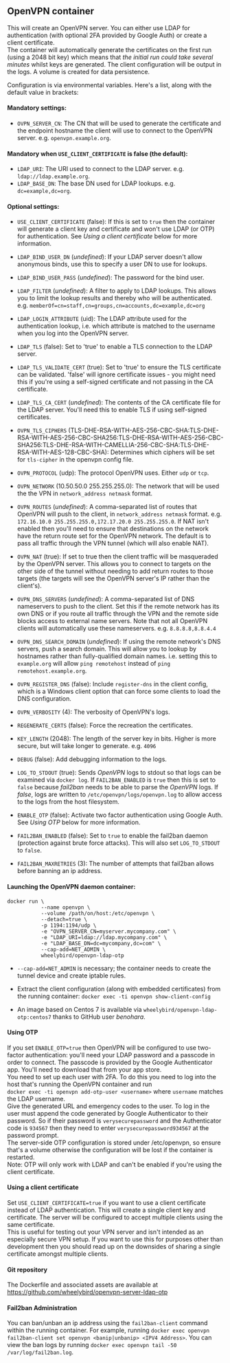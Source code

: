 ## OpenVPN container

This will create an OpenVPN server. You can either use LDAP for authentication (with optional 2FA provided by Google Auth) or create a client certificate.   
The container will automatically generate the certificates on the first run (using a 2048 bit key) which means that *the initial run could take several minutes* whilst keys are generated.  The client configuration will be output in the logs.
A volume is created for data persistence.

Configuration is via environmental variables.  Here's a list, along with the default value in brackets:

#### Mandatory settings:

 * `OVPN_SERVER_CN`:  The CN that will be used to generate the certificate and the endpoint hostname the client will use to connect to the OpenVPN server. e.g. `openvpn.example.org`.

#### Mandatory when `USE_CLIENT_CERTIFICATE` is false (the default):

 * `LDAP_URI`: The URI used to connect to the LDAP server.  e.g. `ldap://ldap.example.org`.
 * `LDAP_BASE_DN`: The base DN used for LDAP lookups. e.g. `dc=example,dc=org`.


#### Optional settings:

 * `USE_CLIENT_CERTIFICATE` (false): If this is set to `true` then the container will generate a client key and certificate and won't use LDAP (or OTP) for authentication.  See _Using a client certificate_ below for more information.
 
 * `LDAP_BIND_USER_DN` (_undefined_):  If your LDAP server doesn't allow anonymous binds, use this to specify a user DN to use for lookups.
 * `LDAP_BIND_USER_PASS` (_undefined_): The password for the bind user.
 * `LDAP_FILTER` (_undefined_): A filter to apply to LDAP lookups.  This allows you to limit the lookup results and thereby who will be authenticated.  e.g. `memberOf=cn=staff,cn=groups,cn=accounts,dc=example,dc=org`
 * `LDAP_LOGIN_ATTRIBUTE` (uid):  The LDAP attribute used for the authentication lookup, i.e. which attribute is matched to the username when you log into the OpenVPN server.
 * `LDAP_TLS` (false):  Set to 'true' to enable a TLS connection to the LDAP server.
 * `LDAP_TLS_VALIDATE_CERT` (true):  Set to 'true' to ensure the TLS certificate can be validated.  'false' will ignore certificate issues - you might need this if you're using a self-signed certificate and not passing in the CA certificate.
 * `LDAP_TLS_CA_CERT` (_undefined_): The contents of the CA certificate file for the LDAP server.  You'll need this to enable TLS if using self-signed certificates.

 * `OVPN_TLS_CIPHERS` (TLS-DHE-RSA-WITH-AES-256-CBC-SHA:TLS-DHE-RSA-WITH-AES-256-CBC-SHA256:TLS-DHE-RSA-WITH-AES-256-CBC-SHA256:TLS-DHE-RSA-WITH-CAMELLIA-256-CBC-SHA:TLS-DHE-RSA-WITH-AES-128-CBC-SHA): Determines which ciphers will be set for `tls-cipher` in the openvpn config file.
 * `OVPN_PROTOCOL` (udp):  The protocol OpenVPN uses.  Either `udp` or `tcp`.
 * `OVPN_NETWORK` (10.50.50.0 255.255.255.0):  The network that will be used the the VPN in `network_address netmask` format.
 * `OVPN_ROUTES` (_undefined_):  A comma-separated list of routes that OpenVPN will push to the client, in `network_address netmask` format.  e.g. `172.16.10.0 255.255.255.0,172.17.20.0 255.255.255.0`.  If NAT isn't enabled then you'll need to ensure that destinations on the network have the return route set for the OpenVPN network.  The default is to pass all traffic through the VPN tunnel (which will also enable NAT).
 * `OVPN_NAT` (true):  If set to true then the client traffic will be masqueraded by the OpenVPN server.  This allows you to connect to targets on the other side of the tunnel without needing to add return routes to those targets (the targets will see the OpenVPN server's IP rather than the client's).
 * `OVPN_DNS_SERVERS` (_undefined_):  A comma-separated list of DNS nameservers to push to the client.  Set this if the remote network has its own DNS or if you route all traffic through the VPN and the remote side blocks access to external name servers.  Note that not all OpenVPN clients will automatically use these nameservers.  e.g. `8.8.8.8,8.8.4.4`
 * `OVPN_DNS_SEARCH_DOMAIN` (_undefined_):  If using the remote network's DNS servers, push a search domain.  This will allow you to lookup by hostnames rather than fully-qualified domain names.  i.e. setting this to `example.org` will allow `ping remotehost` instead of `ping remotehost.example.org`.
 * `OVPN_REGISTER_DNS` (false): Include `register-dns` in the client config, which is a Windows client option that can force some clients to load the DNS configuration.
 * `OVPN_VERBOSITY` (4):  The verbosity of OpenVPN's logs.

 * `REGENERATE_CERTS` (false):  Force the recreation the certificates.
 * `KEY_LENGTH` (2048):  The length of the server key in bits.  Higher is more secure, but will take longer to generate.  e.g. `4096`
 * `DEBUG` (false):  Add debugging information to the logs.
 * `LOG_TO_STDOUT` (true):  Sends *OpenVPN* logs to stdout so that logs can be examined via `docker log`.  If `FAIL2BAN_ENABLED` is `true` then this is set to `false` because *fail2ban* needs to be able to parse the *OpenVPN* logs. If *false*, logs are written to `/etc/openvpn/logs/openvpn.log` to allow access to the logs from the host filesystem.
 * `ENABLE_OTP` (false):  Activate two factor authentication using Google Auth.  See _Using OTP_ below for more information.
 
 * `FAIL2BAN_ENABLED` (false):  Set to `true` to enable the fail2ban daemon (protection against brute force attacks). This will also set `LOG_TO_STDOUT` to `false`.
 * `FAIL2BAN_MAXRETRIES` (3):  The number of attempts that fail2ban allows before banning an ip address.

#### Launching the OpenVPN daemon container:  
```
docker run \
           --name openvpn \
           --volume /path/on/host:/etc/openvpn \
           --detach=true \
           -p 1194:1194/udp \
           -e "OVPN_SERVER_CN=myserver.mycompany.com" \
           -e "LDAP_URI=ldap://ldap.mycompany.com" \
           -e "LDAP_BASE_DN=dc=mycompany,dc=com" \
           --cap-add=NET_ADMIN \
           wheelybird/openvpn-ldap-otp
```

* `--cap-add=NET_ADMIN` is necessary; the container needs to create the tunnel device and create iptable rules.

* Extract the client configuration (along with embedded certificates) from the running container:
`docker exec -ti openvpn show-client-config`

* An image based on Centos 7 is available via `wheelybird/openvpn-ldap-otp:centos7` thanks to GitHub user *benohara*.


#### Using OTP

If you set `ENABLE_OTP=true` then OpenVPN will be configured to use two-factor authentication: you'll need your LDAP password and a passcode in order to connect.  The passcode is provided by the Google Authenticator app.  You'll need to download that from your app store.   
You need to set up each user with 2FA.  To do this you need to log into the host that's running the OpenVPN container and run   
`docker exec -ti openvpn add-otp-user <username>` where `username` matches the LDAP username.   
Give the generated URL and emergency codes to the user.  To log in the user must append the code generated by Google Authenticator to their password.  So if their password is `verysecurepassword` and the Authenticator code is `934567` then they need to enter `verysecurepassword934567` at the password prompt.   
The server-side OTP configuration is stored under /etc/openvpn, so ensure that's a volume otherwise the configuration will be lost if the container is restarted.   
Note:  OTP will only work with LDAP and can't be enabled if you're using the client certificate.

#### Using a client certificate

Set `USE_CLIENT_CERTIFICATE=true` if you want to use a client certificate instead of LDAP authentication.  This will create a single client key and certificate.  The server will be configured to accept multiple clients using the same certificate.   
This is useful for testing out your VPN server and isn't intended as an especially secure VPN setup.  If you want to use this for purposes other than development then you should read up on the downsides of sharing a single certificate amongst multiple clients.

#### Git repository

The Dockerfile and associated assets are available at https://github.com/wheelybird/openvpn-server-ldap-otp

#### Fail2ban Administration

You can ban/unban an ip address using the `fail2ban-client` command within the running container. For example, running `docker exec openvpn fail2ban-client set openvpn <banip|unbanip> <IPV4 Address>`. You can view the ban logs by running `docker exec openvpn tail -50 /var/log/fail2ban.log`.
